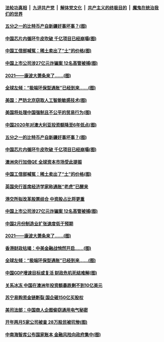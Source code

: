 ####  [法轮功真相](../../../../basic/blob/master/README.md?t=03021101) &nbsp;|&nbsp; [九评共产党](../../../../9ping.md/blob/master/README.md?t=03021101) &nbsp;|&nbsp; [解体党文化](../../../../jtdwh.md/blob/master/README.md?t=03021101)  &nbsp;|&nbsp; [共产主义的终极目的](../../../../gczydzjmd.md/blob/master/README.md?t=03021101) &nbsp;|&nbsp; [魔鬼在统治我们的世界](../../../../mgztzwmdsj.md/blob/master/README.md?t=03021101) 

#### [五分之一的比特币产自新疆好事坏事？(图)](../pages/p5/964191.md?t=03021101) 

#### [中国芯片内循环牛皮吹破 千亿项目已经崩塌(图)](../pages/p5/964176.md?t=03021101) 

#### [中国工信部喊冤：稀土卖出了“土”的价格(图)](../pages/p5/964151.md?t=03021101) 

#### [中国上市公司涉27亿元诈骗案 12名高管被捕(图)](../pages/p5/964133.md?t=03021101) 

#### [2021——康波大萧条来了……(图)](../pages/p5/964082.md?t=03021101) 

#### [全球左倾：“极端环保型通胀”已经到来……(图)](../pages/p5/964074.md?t=03021101) 

#### [美国：严防北京窃取人工智能敏感技术(图)](../pages/p5/964200.md?t=03021101) 

#### [美国将处理中国强制且不公平的贸易行为(图)](../pages/p5/964199.md?t=03021101) 

#### [中国2020年对澳大利亚投资额降至6年低点(图)](../pages/p5/964193.md?t=03021101) 

#### [五分之一的比特币产自新疆好事坏事？(图)](../pages/p5/964191.md?t=03021101) 

#### [中国芯片内循环牛皮吹破 千亿项目已经崩塌(图)](../pages/p5/964176.md?t=03021101) 

#### [澳洲央行加倍QE 全球资本市场受此提振](../pages/p5/964159.md?t=03021101) 

#### [中国工信部喊冤：稀土卖出了“土”的价格(图)](../pages/p5/964151.md?t=03021101) 

#### [英国央行首席经济学家称通胀“老虎”已醒来](../pages/p5/964139.md?t=03021101) 

#### [港交所拟改革股票组合 中资股占比将更重](../pages/p5/964136.md?t=03021101) 

#### [中国上市公司涉27亿元诈骗案 12名高管被捕(图)](../pages/p5/964133.md?t=03021101) 

#### [中国2月份制造业扩张速度低于预期](../pages/p5/964135.md?t=03021101) 

#### [2021——康波大萧条来了……(图)](../pages/p5/964082.md?t=03021101) 

#### [香港财政枯竭：中美金融战悄然开启……(图)](../pages/p5/964094.md?t=03021101) 

#### [全球左倾：“极端环保型通胀”已经到来……(图)](../pages/p5/964074.md?t=03021101) 

#### [中国GDP增速目标或复活 财政危机死结难解(图)](../pages/p5/964057.md?t=03021101) 

#### [关系冰冻 中国在澳洲年投资额暴跌剩不到10亿美元](../pages/p5/964040.md?t=03021101) 

#### [苏宁易购资金链断裂 国企砸150亿买股权](../pages/p5/964039.md?t=03021101) 

#### [美司法部：中国商人企图偷窃通用电气秘密](../pages/p5/964037.md?t=03021101) 

#### [开年两月5家公司被查 28万股民被坑惨(图)](../pages/p5/964004.md?t=03021101) 

#### [中南海智库公布国家账本 金融风险向政府集中(图)](../pages/p5/963942.md?t=03021101) 

